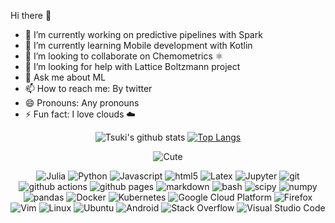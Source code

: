<!--**TsukiZombina/TsukiZombina** is a ✨ _special_ ✨ repository because its `README.md` (this file) appears on your GitHub profile.

Here are some ideas to get you started: -->

  
  Hi there 👋
- 🔭 I’m currently working on predictive pipelines with Spark
- 🌱 I’m currently learning Mobile development with Kotlin
- 👯 I’m looking to collaborate on Chemometrics ⚛️
- 🤔 I’m looking for help with Lattice Boltzmann project
- 💬 Ask me about ML
- 📫 How to reach me: By twitter
- 😄 Pronouns: Any pronouns
- ⚡ Fun fact: I love clouds ☁️
                                              
<div align="center">
  
  ![Tsuki's github stats](https://github-readme-stats.vercel.app/api?username=TsukiZombina&count_private=true&show_icons=true&theme=buefy)
  [![Top Langs](https://github-readme-stats.vercel.app/api/top-langs/?username=TsukiZombina&theme=buefy&layout=compact)](https://github.com/TsukiZombina/github-readme-stats)

  ![Cute](https://media0.giphy.com/media/2uI9e0C0kjP4a4lVBe/giphy.gif)
  
  <img alt="Julia" src="https://img.shields.io/badge/-Julia-BA55D3?style=for-the-badge&logo=julia&logoColor=white" />
  <img alt="Python" src="https://img.shields.io/badge/-Python-45b8d8?style=for-the-badge&logo=python&logoColor=white" />
  <img alt="Javascript" src="https://img.shields.io/badge/-Javascript-F7DF1E?style=for-the-badge&logo=JavaScript&logoColor=black" />
  <img alt="html5" src="https://img.shields.io/badge/-HTML5-DC143C?style=for-the-badge&logo=html5&logoColor=white" />
  <img alt="Latex" src="https://img.shields.io/badge/-Latex-2F4F4F?style=for-the-badge&logo=latex&logoColor=white" />
  <img alt="Jupyter" src="https://img.shields.io/badge/-Jupyter-5849BE?style=for-the-badge&logo=jupyter&logoColor=white" />
  <img alt="git" src="https://img.shields.io/badge/-Git-F05032?style=for-the-badge&logo=git&logoColor=white" />
  <img alt="github actions" src="https://img.shields.io/badge/-Github_Actions-E10098?style=for-the-badge&logo=github-actions&logoColor=white" />
  <img alt="github pages" src="https://img.shields.io/badge/-Github_Pages-E10098?style=for-the-badge&logo=github&logoColor=white" />
  <img alt="markdown" src="https://img.shields.io/badge/-Markdown-000000?style=for-the-badge&logo=markdown&logoColor=white" />
  <img alt="bash" src="https://img.shields.io/badge/-Bash-000000?style=for-the-badge&logo=gnu-bash&logoColor=white" />
  <img alt="scipy" src="https://img.shields.io/badge/-SciPy-0A9EDC?style=for-the-badge&logo=scipy&logoColor=white" />
  <img alt="numpy" src="https://img.shields.io/badge/-NumPy-013243?style=for-the-badge&logo=numpy&logoColor=white" />
  <img alt="pandas" src="https://img.shields.io/badge/-Pandas-150458?style=for-the-badge&logo=pandas&logoColor=white" />
  <img alt="Docker" src="https://img.shields.io/badge/-Docker-46a2f1?style=for-the-badge&logo=docker&logoColor=white" />
  <img alt="Kubernetes" src="https://img.shields.io/badge/-Kubernetes-4B0082?style=for-the-badge&logo=kubernetes&logoColor=white" />
  <img alt="Google Cloud Platform" src="https://img.shields.io/badge/-Google_Cloud_Platform-1a73e8?style=for-the-badge&logo=google-cloud&logoColor=white" />
  <img alt="Firefox" src="https://img.shields.io/badge/-Firefox-F05032?style=for-the-badge&logo=firefox&logoColor=white" />
  <img alt="Vim" src="https://img.shields.io/badge/-Vim-228B22?style=for-the-badge&logo=vim&logoColor=white" />
  <img alt="Linux" src="https://img.shields.io/badge/-Linux-000000?style=for-the-badge&logo=linux&logoColor=white" />
  <img alt="Ubuntu" src="https://img.shields.io/badge/-Ubuntu-F05032?style=for-the-badge&logo=ubuntu&logoColor=white" />
  <img alt="Android" src="https://img.shields.io/badge/-Android-3DDC84?style=for-the-badge&logo=android&logoColor=white" />
  <img alt="Stack Overflow" src="https://img.shields.io/badge/-Stack%20Overflow-FE7A16?style=for-the-badge&logo=stack-overflow&logoColor=white" />
  <img alt="Visual Studio Code" src="https://img.shields.io/badge/-Visual%20Studio%20Code-0078d7?style=for-the-badge&logo=visual-studio-code&logoColor=white" />
</div>
